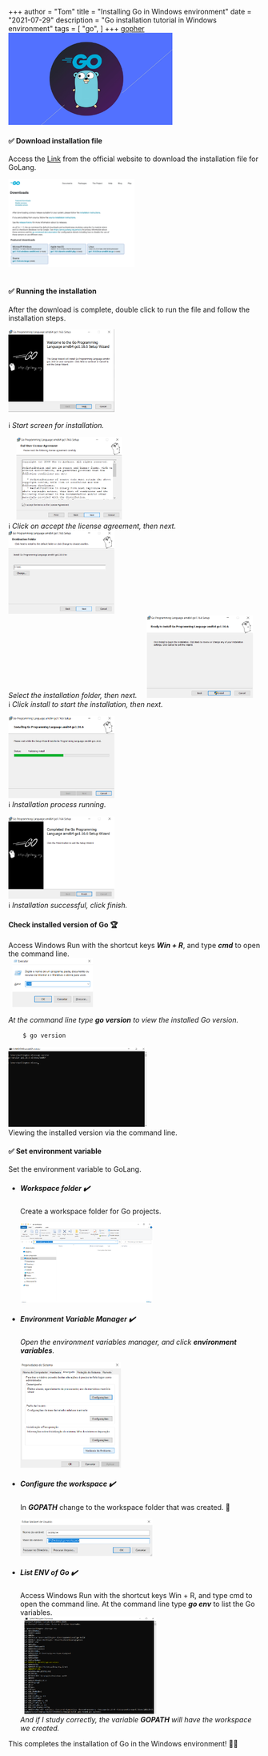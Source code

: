 +++
author = "Tom"
title = "Installing Go in Windows environment"
date = "2021-07-29"
description = "Go installation tutorial in Windows environment"
tags = [
    "go",
]
+++
[gopher](/content/images/install-go/gopher_home.jpg)
<img src="/content/images/install-go/gopher_home.png" width="65%">

#### :white_check_mark: Download installation file

  Access the [Link](https://golang.org/dl/) from the official website to download the installation file for GoLang.

  <img src="/content/images/download-go.png" width="50%">\
  &nbsp;


#### :white_check_mark: Running the installation

  After the download is complete, double click to run the file and follow the installation steps.


  <img src="/content/images/install-go/windows/install_next.png" width="42%">   &nbsp;

  :information_source: *Start screen for installation.*

  &nbsp;
  &nbsp; 
  <img src="/content/images/install-go/windows/install_accept.png" width="42%"> <br>
  :information_source: *Click on accept the license agreement, then next.*
  &nbsp;
  &nbsp;
  <img src="/content/images/install-go/windows/install_path.png" width="42%"> <br>
  *Select the installation folder, then next.*
  &nbsp;
  &nbsp;
  <img src="/content/images/install-go/windows/install_installer.png" width="42%"> <br>
  :information_source: *Click install to start the installation, then next.*
  &nbsp;
  &nbsp;

  <img src="/content/images/install-go/windows/instal_running.png" width="42%"> <br>
  :information_source: *Installation process running.*
  &nbsp;
  &nbsp;

  <img src="/content/images/install-go/windows/install_finish.png" width="42%"> <br>
  :information_source: *Installation successful, click finish.*
  &nbsp;
  &nbsp;

#### Check installed version of Go :trophy:

  Access Windows Run with the shortcut keys ***Win + R***, and type ***cmd*** to open the command line. <br>
  &nbsp;
  <img src="/content/images/install-go/windows/win_R.png" width="32%">   &nbsp;

  
    
*At the command line type **go version** to view the installed Go version.*
```bash
    $ go version
  ```

  <img src="/content/images/install-go/windows/version.png" width="55%"> <br>
  Viewing the installed version via the command line.
  &nbsp;



#### :white_check_mark: Set environment variable

Set the environment variable to GoLang.

* ##### Workspace folder :heavy_check_mark:

  Create a workspace folder for Go projects.

  <img src="/content/images/install-go/windows/create_folder_go_workspace.png" width="55%"> <br>

* ##### Environment Variable Manager :heavy_check_mark:

  *Open the environment variables manager, and click **environment variables**.* <br>

  <img src="/content/images/install-go/windows/set_environment.png" width="42%"> <br>


* ##### Configure the workspace :heavy_check_mark:

  In ***GOPATH*** change to the workspace folder that was created. :file_folder:

  <img src="/content/images/install-go/windows/go_workspace_path.png" width="55%"> <br>  

  
* ##### List ENV of Go :heavy_check_mark:

  Access Windows Run with the shortcut keys Win + R, and type cmd to open the command line.
  At the command line type ***go env*** to list the Go variables.  
  &nbsp;
  <img src="/content/images/install-go/windows/go_workspace_env.png" width="55%"> <br>
  *And if I study correctly, the variable **GOPATH** will have the workspace we created.*
  <br>

This completes the installation of Go in the Windows environment! :muscle::dart:
